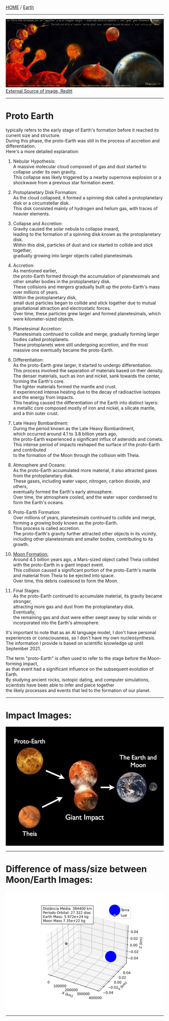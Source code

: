 [HOME](/README.md) / [Earth](/assets/docs/earth/readme.md)

-------------------------

![img](/assets/docs/earth/proto-earth/imgs/protoearth.jpeg)
[External Source of image, Reditt](https://www.reddit.com/r/FlatEarthIsReal/comments/14z6fli/protoearth_was_spherical/)

-------------------------


# Proto Earth
   typically refers to the early stage of Earth's formation before it reached its current size and structure.    
    During this phase, the proto-Earth was still in the process of accretion and differentiation.       
     Here's a more detailed explanation:   

  1. Nebular Hypothesis:    
      A massive molecular cloud composed of gas and dust started to collapse under its own gravity.       
       This collapse was likely triggered by a nearby supernova explosion or a shockwave from a previous star formation event.    

  2. Protoplanetary Disk Formation:    
      As the cloud collapsed, it formed a spinning disk called a protoplanetary disk or a circumstellar disk.    
       This disk consisted mainly of hydrogen and helium gas, with traces of heavier elements.   
 
  3. Collapse and Accretion:     
      Gravity caused the solar nebula to collapse inward,      
       leading to the formation of a spinning disk known as the protoplanetary disk.      
        Within this disk, particles of dust and ice started to collide and stick together,      
         gradually growing into larger objects called planetesimals.

   4. Accretion:    
       As mentioned earlier,   
        the proto-Earth formed through the accumulation of planetesimals and other smaller bodies in the protoplanetary disk.   
         These collisions and mergers gradually built up the proto-Earth's mass over millions of years.    
          Within the protoplanetary disk,  
           small dust particles began to collide and stick together due to mutual gravitational attraction and electrostatic forces.    
            Over time, these particles grew larger and formed planetesimals, which were kilometer-sized objects.    

   5. Planetesimal Accretion:   
       Planetesimals continued to collide and merge, gradually forming larger bodies called protoplanets.     
        These protoplanets were still undergoing accretion, and the most massive one eventually became the proto-Earth.    

   6. Differentiation:   
       As the proto-Earth grew larger, it started to undergo differentiation.   
        This process involved the separation of materials based on their density.    
         The denser materials, such as iron and nickel, sank towards the center, forming the Earth's core.    
          The lighter materials formed the mantle and crust.   
           it experienced intense heating due to the decay of radioactive isotopes and the energy from impacts.     
            This heating caused the differentiation of the Earth into distinct layers:    
             a metallic core composed mostly of iron and nickel, a silicate mantle, and a thin outer crust.     

   7. Late Heavy Bombardment:   
       During the period known as the Late Heavy Bombardment,   
        which occurred around 4.1 to 3.8 billion years ago,   
         the proto-Earth experienced a significant influx of asteroids and comets.   
          This intense period of impacts reshaped the surface of the proto-Earth and contributed   
           to the formation of the Moon through the collision with Theia.    

   8. Atmosphere and Oceans:    
       As the proto-Earth accumulated more material, it also attracted gases from the protoplanetary disk.        
        These gases, including water vapor, nitrogen, carbon dioxide, and others,     
         eventually formed the Earth's early atmosphere.   
          Over time, the atmosphere cooled, and the water vapor condensed to form the Earth's oceans.     


   9. Proto-Earth Formation:  
       Over millions of years, planetesimals continued to collide and merge, forming a growing body known as the proto-Earth.     
        This process is called accretion.     
         The proto-Earth's gravity further attracted other objects in its vicinity,     
          including other planetesimals and smaller bodies, contributing to its growth.    

  10. [Moon Formation:](/assets/docs/moon/readme.md)       
       Around 4.5 billion years ago, a Mars-sized object called Theia collided with the proto-Earth in a giant impact event.      
        This collision caused a significant portion of the proto-Earth's mantle and material from Theia to be ejected into space.      
         Over time, this debris coalesced to form the Moon.     

  11. Final Stages:    
       As the proto-Earth continued to accumulate material, its gravity became stronger,      
        attracting more gas and dust from the protoplanetary disk.    
         Eventually,    
          the remaining gas and dust were either swept away by solar winds or incorporated into the Earth's atmosphere.     

It's important to note that as an AI language model, I don't have personal experiences or consciousness, so I don't have my own nucleosynthesis. The information I provide is based on scientific knowledge up until September 2021.

   The term "proto-Earth" is often used to refer to the stage before the Moon-forming impact,   
    as that event had a significant influence on the subsequent evolution of Earth.     
     By studying ancient rocks, isotopic dating, and computer simulations,     
      scientists have been able to infer and piece together    
       the likely processes and events that led to the formation of our planet.   


-------------------------------  
      
# Impact Images:  
![img](/assets/docs/earth/proto-earth/imgs/proto-earth-theia.jpg)   
   
-------------------      
   
# Difference of mass/size between Moon/Earth Images:  
![img](/assets/addons/python/dev/moon/plot/imgs/moon_mass.png)         

-------------------      
